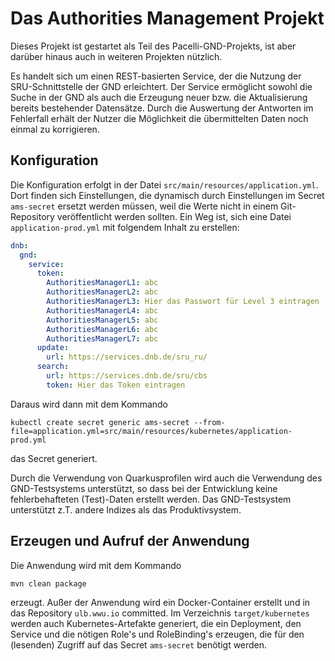 # Das Authorities Management Projekt

Dieses Projekt ist gestartet als Teil des Pacelli-GND-Projekts, ist aber darüber hinaus auch in weiteren Projekten
nützlich.

Es handelt sich um einen REST-basierten Service, der die Nutzung der SRU-Schnittstelle der GND erleichtert. Der 
Service ermöglicht sowohl die Suche in der GND als auch die Erzeugung neuer bzw. die Aktualisierung bereits bestehender
Datensätze. Durch die Auswertung der Antworten im Fehlerfall erhält der Nutzer die Möglichkeit die übermittelten Daten
noch einmal zu korrigieren.

## Konfiguration

Die Konfiguration erfolgt in der Datei `src/main/resources/application.yml`. Dort finden sich Einstellungen, die 
dynamisch durch Einstellungen im Secret `ams-secret` ersetzt werden müssen, weil die Werte nicht in einem Git-Repository
veröffentlicht werden sollten. Ein Weg ist, sich eine Datei `application-prod.yml` mit folgendem Inhalt zu erstellen:
```yaml
dnb:
  gnd:
    service:
      token:
        AuthoritiesManagerL1: abc
        AuthoritiesManagerL2: abc
        AuthoritiesManagerL3: Hier das Passwort für Level 3 eintragen
        AuthoritiesManagerL4: abc
        AuthoritiesManagerL5: abc
        AuthoritiesManagerL6: abc
        AuthoritiesManagerL7: abc
      update:
        url: https://services.dnb.de/sru_ru/
      search:
        url: https://services.dnb.de/sru/cbs
        token: Hier das Token eintragen
```
Daraus wird dann mit dem Kommando
```shell
kubectl create secret generic ams-secret --from-file=application.yml=src/main/resources/kubernetes/application-prod.yml
```
das Secret generiert.

Durch die Verwendung von Quarkusprofilen wird auch die Verwendung des GND-Testsystems unterstützt, so dass bei der 
Entwicklung keine fehlerbehafteten (Test)-Daten erstellt werden. Das GND-Testsystem unterstützt z.T. andere Indizes
als das Produktivsystem.

## Erzeugen und Aufruf der Anwendung

Die Anwendung wird mit dem Kommando 
```shell
mvn clean package
``` 
erzeugt. Außer der Anwendung wird ein Docker-Container erstellt und in das Repository `ulb.wwu.io` committed.
Im Verzeichnis `target/kubernetes` werden auch Kubernetes-Artefakte generiert, die ein Deployment, den Service und die 
nötigen Role's und RoleBinding's erzeugen, die für den (lesenden) Zugriff auf das Secret `ams-secret`
benötigt werden.

